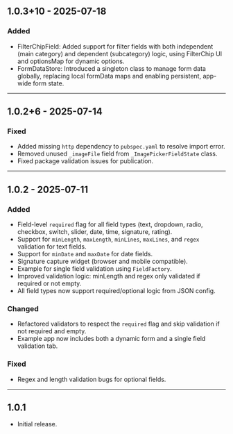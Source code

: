 ## 1.0.3+10 - 2025-07-18
### Added
- FilterChipField: Added support for filter fields with both independent (main category) and dependent (subcategory) logic, using FilterChip UI and optionsMap for dynamic options.
- FormDataStore: Introduced a singleton class to manage form data globally, replacing local formData maps and enabling persistent, app-wide form state.

---

## 1.0.2+6 - 2025-07-14
### Fixed
- Added missing `http` dependency to `pubspec.yaml` to resolve import error.
- Removed unused `_imageFile` field from `_ImagePickerFieldState` class.
- Fixed package validation issues for publication.

---

## 1.0.2 - 2025-07-11
### Added
- Field-level `required` flag for all field types (text, dropdown, radio, checkbox, switch, slider, date, time, signature, rating).
- Support for `minLength`, `maxLength`, `minLines`, `maxLines`, and `regex` validation for text fields.
- Support for `minDate` and `maxDate` for date fields.
- Signature capture widget (browser and mobile compatible).
- Example for single field validation using `FieldFactory`.
- Improved validation logic: minLength and regex only validated if required or not empty.
- All field types now support required/optional logic from JSON config.

### Changed
- Refactored validators to respect the `required` flag and skip validation if not required and empty.
- Example app now includes both a dynamic form and a single field validation tab.

### Fixed
- Regex and length validation bugs for optional fields.

---

## 1.0.1

* Initial release.
